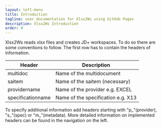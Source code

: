 ```yaml
---
layout: left-menu
title: Introduction
tagline: user documentation for Xlsx2Ws using GitHub Pages
description: Xlsx2Ws Introduction
order: 0
---
```


Xlsx2Ws reads xlsx files and creates JD+ workspaces. To do so there are some conventions to follow.
The first row has to contain the headers of information.

<table class="table table-bordered" id="headers">
 <thead>
  <tr>
   <th>Header</th>
   <th>Description</th>
  </tr>
 </thead>
 <tbody>
  <tr>
   <td>multidoc</td>
   <td>Name of the multidocument</td>
  </tr>
  <tr>
   <td>saitem</td>
   <td>Name of the saitem (necessary)</td>
  </tr>
  <tr>
   <td>providername</td>
   <td>Name of the provider e.g. EXCEL</td>
  </tr>
  <tr>
   <td>specificationname</td>
   <td>Name of the specification e.g. X13</td>
  </tr>
 </tbody>
</table>

To specify additional information add headers starting with "p_"(provider), "s_"(spec) or "m_"(metadata). More detailed information on implemented headers can be found in the navigation on the left.